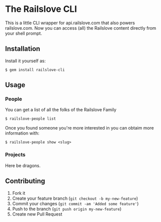 # The Railslove CLI

This is a little CLI wrapper for api.railslove.com that also powers railslove.com. Now you can access (all) the Railslove content directly from your shell prompt.

## Installation

Install it yourself as:

    $ gem install railslove-cli

## Usage

### People

You can get a list of all the folks of the Railslove Family

    $ railslove-people list

Once you found someone you're more interested in you can obtaim more information with:

    $ railslove-people show <slug>

### Projects

Here be dragons.


## Contributing

1. Fork it
2. Create your feature branch (`git checkout -b my-new-feature`)
3. Commit your changes (`git commit -am 'Added some feature'`)
4. Push to the branch (`git push origin my-new-feature`)
5. Create new Pull Request
